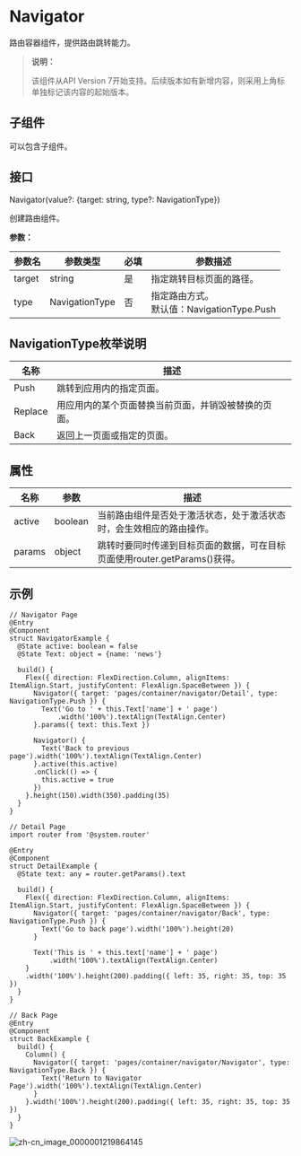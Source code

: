 # Navigator

路由容器组件，提供路由跳转能力。

>  **说明：**
>
>  该组件从API Version 7开始支持。后续版本如有新增内容，则采用上角标单独标记该内容的起始版本。


## 子组件

可以包含子组件。


## 接口

Navigator(value?: {target: string, type?: NavigationType})

创建路由组件。

**参数：**

| 参数名 | 参数类型       | 必填 | 参数描述                                       |
| ------ | -------------- | ---- | ---------------------------------------------- |
| target | string         | 是   | 指定跳转目标页面的路径。                       |
| type   | NavigationType | 否   | 指定路由方式。<br/>默认值：NavigationType.Push |

## NavigationType枚举说明

| 名称      | 描述                         |
| ------- | -------------------------- |
| Push    | 跳转到应用内的指定页面。               |
| Replace | 用应用内的某个页面替换当前页面，并销毁被替换的页面。 |
| Back    | 返回上一页面或指定的页面。              |

## 属性

| 名称   | 参数    | 描述                                                         |
| ------ | ------- | ------------------------------------------------------------ |
| active | boolean | 当前路由组件是否处于激活状态，处于激活状态时，会生效相应的路由操作。 |
| params | object  | 跳转时要同时传递到目标页面的数据，可在目标页面使用router.getParams()获得。 |


## 示例

```
// Navigator Page
@Entry
@Component
struct NavigatorExample {
  @State active: boolean = false
  @State Text: object = {name: 'news'}

  build() {
    Flex({ direction: FlexDirection.Column, alignItems: ItemAlign.Start, justifyContent: FlexAlign.SpaceBetween }) {
      Navigator({ target: 'pages/container/navigator/Detail', type: NavigationType.Push }) {
        Text('Go to ' + this.Text['name'] + ' page')
            .width('100%').textAlign(TextAlign.Center)
      }.params({ text: this.Text })

      Navigator() {
        Text('Back to previous page').width('100%').textAlign(TextAlign.Center)
      }.active(this.active)
      .onClick(() => {
        this.active = true
      })
    }.height(150).width(350).padding(35)
  }
}
```

```
// Detail Page
import router from '@system.router'

@Entry
@Component
struct DetailExample {
  @State text: any = router.getParams().text

  build() {
    Flex({ direction: FlexDirection.Column, alignItems: ItemAlign.Start, justifyContent: FlexAlign.SpaceBetween }) {
      Navigator({ target: 'pages/container/navigator/Back', type: NavigationType.Push }) {
        Text('Go to back page').width('100%').height(20)
      }

      Text('This is ' + this.text['name'] + ' page')
          .width('100%').textAlign(TextAlign.Center)
    }
    .width('100%').height(200).padding({ left: 35, right: 35, top: 35 })
  }
}

```

```
// Back Page
@Entry
@Component
struct BackExample {
  build() {
    Column() {
      Navigator({ target: 'pages/container/navigator/Navigator', type: NavigationType.Back }) {
        Text('Return to Navigator Page').width('100%').textAlign(TextAlign.Center)
      }
    }.width('100%').height(200).padding({ left: 35, right: 35, top: 35 })
  }
}
```

![zh-cn_image_0000001219864145](figures/zh-cn_image_0000001219864145.gif)
